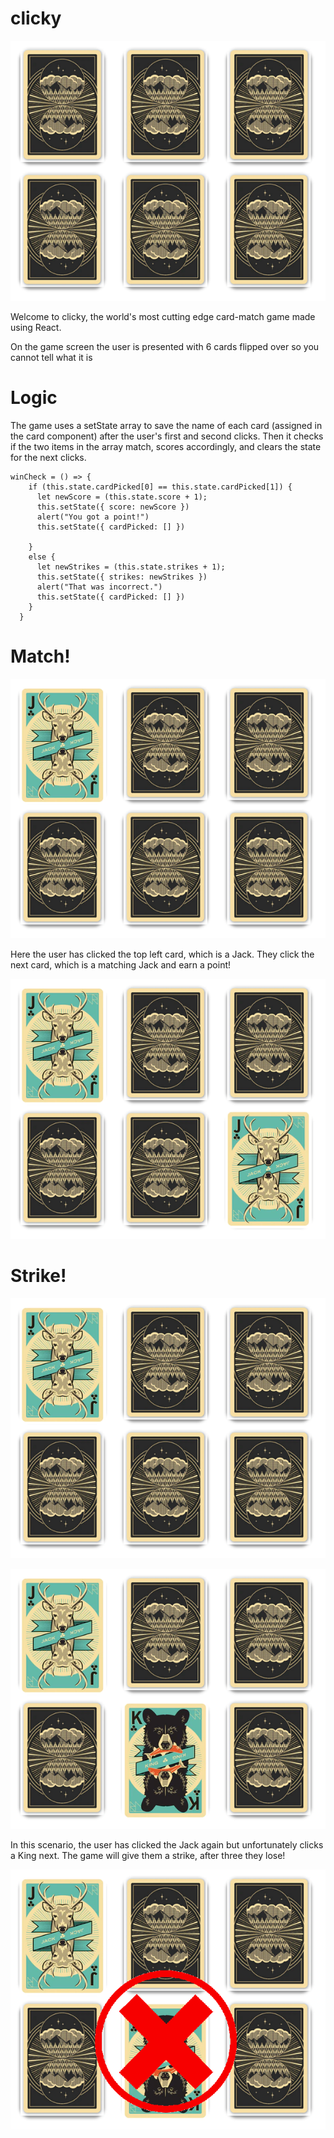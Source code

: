 # clicky

![main](./public/main.png)

Welcome to clicky, the world's most cutting edge card-match game made using React.

On the game screen the user is presented with 6 cards flipped over so you cannot tell what it is

# Logic

The game uses a setState array to save the name of each card (assigned in the card component) after the user's first and second clicks. Then it checks if the two items in the array match, scores accordingly, and clears the state for the next clicks.

```
winCheck = () => {
    if (this.state.cardPicked[0] == this.state.cardPicked[1]) {
      let newScore = (this.state.score + 1);
      this.setState({ score: newScore })
      alert("You got a point!")
      this.setState({ cardPicked: [] })

    }
    else {
      let newStrikes = (this.state.strikes + 1);
      this.setState({ strikes: newStrikes })
      alert("That was incorrect.")
      this.setState({ cardPicked: [] })
    }
  }
```

# Match!

![1](./public/selection.png)

Here the user has clicked the top left card, which is a Jack. They click the next card, which is a matching Jack and earn a point!

![2](./public/selection_yes.png)

# Strike!

![3](./public/selection.png)

![4](./public/selection_no.png)

In this scenario, the user has clicked the Jack again but unfortunately clicks a King next. The game will give them a strike, after three they lose!

![5](./public/selection_no2.png)